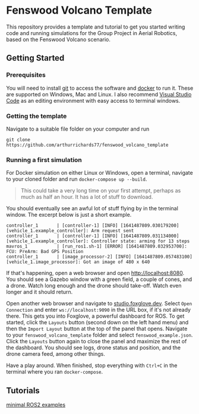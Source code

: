 # Fenswood Volcano Template

This repository provides a template and tutorial to get you started writing code and running simulations for the Group Project in Aerial Robotics, based on the Fenswood Volcano scenario.

## Getting Started

### Prerequisites

You will need to install [git](https://git-scm.com/downloads) to access the software and [docker](https://docs.docker.com/get-docker/) to run it.  These are supported on Windows, Mac and Linux.  I also recommend [Visual Studio Code](https://code.visualstudio.com/) as an editing environment with easy access to terminal windows.

### Getting the template

Navigate to a suitable file folder on your computer and run
```
git clone https://github.com/arthurrichards77/fenswood_volcano_template
```

### Running a first simulation
 
For Docker simulation on either Linux or Windows, open a terminal, navigate to your cloned folder and run `docker-compose up --build`.

> This could take a very long time on your first attempt, perhaps as much as half an hour.  It has a lot of stuff to download.

You should eventually see an awful lot of stuff flying by in the terminal window.  The excerpt below is just a short example.
```
controller_1       | [controller-1] [INFO] [1641487809.030179200] [vehicle_1.example_controller]: Arm request sent
controller_1       | [controller-1] [INFO] [1641487809.031134000] [vehicle_1.example_controller]: Controller state: arming for 13 steps
mavros_1           | [run_ros1.sh-1] [ERROR] [1641487809.032953700]: FCU: PreArm: Bad GPS Position     
controller_1       | [image_processor-2] [INFO] [1641487809.057483100] [vehicle_1.image_processor]: Got an image of 480 x 640
```

If that's happening, open a web browser and open [http://localhost:8080](http://localhost:8080).  You should see a Gazebo window with a green field, a couple of cones, and a drone.  Watch long enough and the drone should take-off.  Watch even longer and it should return.

Open another web browser and navigate to [studio.foxglove.dev](studio.foxglove.dev).  Select `Open Connection` and enter `ws://localhost:9090` in the URL box, if it's not already there.  This gets you into Foxglove, a powerful dashboard for ROS.  To get started, click the `Layouts` button (second down on the left hand menu) and then the `Import Layout` button at the top of the panel that opens.  Navigate to your `fenswood_volcano_template` folder and select `fenswood_example.json`.  Click the `Layouts` button again to close the panel and maximize the rest of the dashboard.  You should see logs, drone status and position, and the drone camera feed, among other things.

Have a play around.  When finished, stop everything with `Ctrl+C` in the terminal where you ran `docker-compose`.

## Tutorials

[minimal ROS2 examples](https://github.com/ros2/examples/tree/master/rclpy/topics/minimal_subscriber/examples_rclpy_minimal_subscriber)
